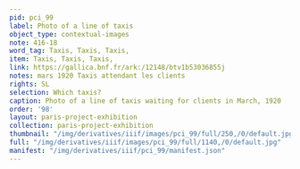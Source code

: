 ```yaml
---
pid: pci_99
label: Photo of a line of taxis
object_type: contextual-images
note: 416-18
word_tag: Taxis, Taxis, Taxis,
item: Taxis, Taxis, Taxis,
link: https://gallica.bnf.fr/ark:/12148/btv1b53036855j
notes: mars 1920 Taxis attendant les clients
rights: SL
selection: Which taxis?
caption: Photo of a line of taxis waiting for clients in March, 1920
order: '98'
layout: paris-project-exhibition
collection: paris-project-exhibition
thumbnail: "/img/derivatives/iiif/images/pci_99/full/250,/0/default.jpg"
full: "/img/derivatives/iiif/images/pci_99/full/1140,/0/default.jpg"
manifest: "/img/derivatives/iiif/pci_99/manifest.json"
---
```

